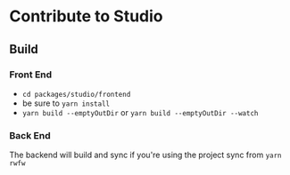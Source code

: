 # Contribute to Studio

## Build

### Front End

* `cd packages/studio/frontend`
* be sure to `yarn install`
*  `yarn build --emptyOutDir` or `yarn build --emptyOutDir --watch`

### Back End

The backend will build and sync if you're using the project sync from `yarn rwfw`
